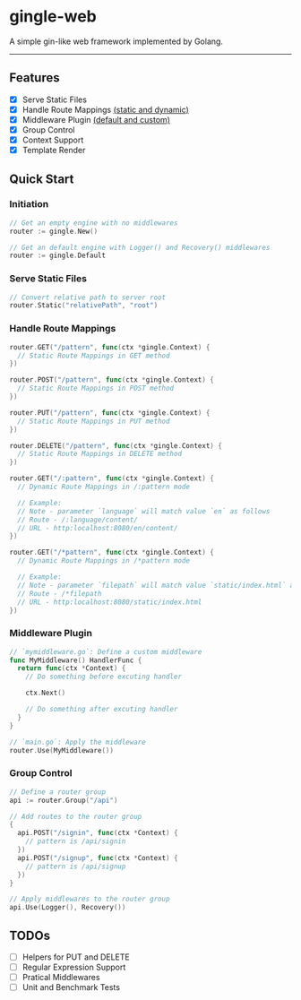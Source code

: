 # gingle-web

A simple gin-like web framework implemented by Golang.

---

## Features

- [x] Serve Static Files
- [x] Handle Route Mappings <u>(static and dynamic)</u>
- [x] Middleware Plugin <u>(default and custom)</u>
- [X] Group Control
- [x] Context Support
- [x] Template Render

## Quick Start

### Initiation

```go
// Get an empty engine with no middlewares
router := gingle.New()

// Get an default engine with Logger() and Recovery() middlewares
router := gingle.Default
```

### Serve Static Files

```go
// Convert relative path to server root
router.Static("relativePath", "root")
```

### Handle Route Mappings

```go
router.GET("/pattern", func(ctx *gingle.Context) {
  // Static Route Mappings in GET method
})

router.POST("/pattern", func(ctx *gingle.Context) {
  // Static Route Mappings in POST method
})

router.PUT("/pattern", func(ctx *gingle.Context) {
  // Static Route Mappings in PUT method
})

router.DELETE("/pattern", func(ctx *gingle.Context) {
  // Static Route Mappings in DELETE method
})

router.GET("/:pattern", func(ctx *gingle.Context) {
  // Dynamic Route Mappings in /:pattern mode

  // Example:
  // Note - parameter `language` will match value `en` as follows
  // Route - /:language/content/
  // URL - http:localhost:8080/en/content/
})

router.GET("/*pattern", func(ctx *gingle.Context) {
  // Dynamic Route Mappings in /*pattern mode

  // Example:
  // Note - parameter `filepath` will match value `static/index.html` as follows
  // Route - /*filepath
  // URL - http:localhost:8080/static/index.html
})
```

### Middleware Plugin

```go
// `mymiddleware.go`: Define a custom middleware
func MyMiddleware() HandlerFunc {
  return func(ctx *Context) {
    // Do something before excuting handler

    ctx.Next()

    // Do something after excuting handler
  }
}

// `main.go`: Apply the middleware
router.Use(MyMiddleware())
```

### Group Control

```go
// Define a router group
api := router.Group("/api")

// Add routes to the router group
{
  api.POST("/signin", func(ctx *Context) {
    // pattern is /api/signin
  })
  api.POST("/signup", func(ctx *Context) {
    // pattern is /api/signup
  })
}

// Apply middlewares to the router group
api.Use(Logger(), Recovery())
```

## TODOs

- [ ] Helpers for PUT and DELETE
- [ ] Regular Expression Support
- [ ] Pratical Middlewares
- [ ] Unit and Benchmark Tests

